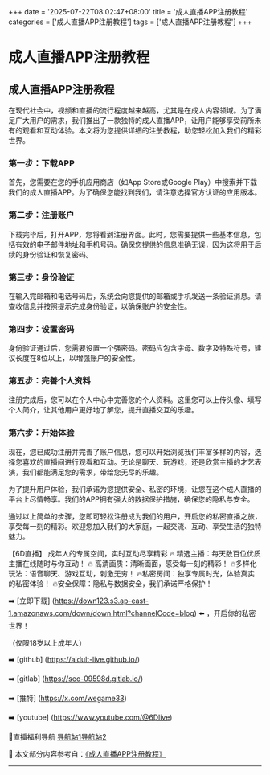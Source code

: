 +++
date = '2025-07-22T08:02:47+08:00'
title = '成人直播APP注册教程'
categories = ['成人直播APP注册教程']
tags = ['成人直播APP注册教程']
+++

# 成人直播APP注册教程

## 成人直播APP注册教程

在现代社会中，视频和直播的流行程度越来越高，尤其是在成人内容领域。为了满足广大用户的需求，我们推出了一款独特的成人直播APP，让用户能够享受前所未有的观看和互动体验。本文将为您提供详细的注册教程，助您轻松加入我们的精彩世界。

### 第一步：下载APP

首先，您需要在您的手机应用商店（如App Store或Google Play）中搜索并下载我们的成人直播APP。为了确保您能找到我们，请注意选择官方认证的应用版本。

### 第二步：注册账户

下载完毕后，打开APP，您将看到注册界面。此时，您需要提供一些基本信息，包括有效的电子邮件地址和手机号码。确保您提供的信息准确无误，因为这将用于后续的身份验证和恢复密码。

### 第三步：身份验证

在输入完邮箱和电话号码后，系统会向您提供的邮箱或手机发送一条验证消息。请查收信息并按照提示完成身份验证，以确保账户的安全性。

### 第四步：设置密码

身份验证通过后，您需要设置一个强密码。密码应包含字母、数字及特殊符号，建议长度在8位以上，以增强账户的安全性。

### 第五步：完善个人资料

注册完成后，您可以在个人中心中完善您的个人资料。这里您可以上传头像、填写个人简介，让其他用户更好地了解您，提升直播交互的乐趣。

### 第六步：开始体验

现在，您已成功注册并完善了账户信息，您可以开始浏览我们丰富多样的内容，选择您喜欢的直播间进行观看和互动。无论是聊天、玩游戏，还是欣赏主播的才艺表演，我们都能满足您的需求，带给您无尽的乐趣。

为了提升用户体验，我们承诺为您提供安全、私密的环境，让您在这个成人直播的平台上尽情畅享。我们的APP拥有强大的数据保护措施，确保您的隐私与安全。

通过以上简单的步骤，您即可轻松注册成为我们的用户，开启您的私密直播之旅，享受每一刻的精彩。欢迎您加入我们的大家庭，一起交流、互动、享受生活的独特魅力。

【6D直播】
成年人的专属空间，实时互动尽享精彩
🔥 精选主播：每天数百位优质主播在线随时与你互动！
🔥 高清画质：清晰画面，感受每一刻的精彩！
🔥多样化玩法：语音聊天、游戏互动，刺激无穷！
🔥私密房间：独享专属时光，体验真实的私密体验！
🔥安全保障：隐私与数据安全，我们承诺严格保护！

➡️ [立即下载] (https://down123.s3.ap-east-1.amazonaws.com/down/down.html?channelCode=blog) ⬅️ ，开启你的私密世界！

（仅限18岁以上成年人）

➡️ [github] (https://aldult-live.github.io/)

➡️ [gitlab] (https://seo-09598d.gitlab.io/)

➡️ [推特] (https://x.com/wegame33)

➡️ [youtube] (https://www.youtube.com/@6Dlive)

🔞直播福利导航   [导航站1](https://webstack-86085a.gitlab.io/)[导航站2](https://onlygit123-2.github.io/)


📘 本文部分内容参考自：[《成人直播APP注册教程》](https://github.com/wsdh25/wsdh)

---
